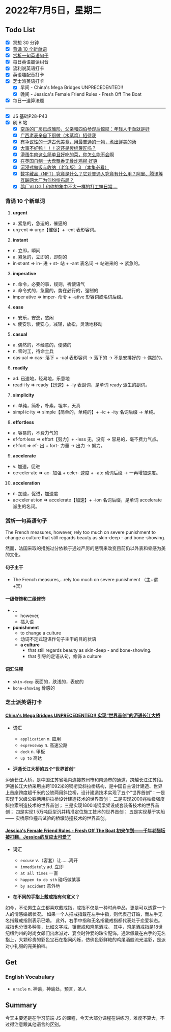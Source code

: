 # 2022年7月5日，星期二

## Todo List

- [x] 冥想 30 分钟
- [x] [背诵 10 个新单词](#背诵-10-个新单词)
- [x] [赏析一句英语句子](#赏析一句英语句子)
- [x] 每日英语晨读纠音
- [x] 流利说英语打卡
- [x] 英语趣配音打卡
- [x] 芝士派英语打卡
  - [x] 早间 - China's Mega Bridges UNPRECEDENTED!!
  - [x] 晚间 - Jessica's Female Friend Rules - Fresh Off The Boat
- [x] 每日一道算法题
--------
- [x] JS 基础P28-P43
- [x] 刷 B 站
  - [x] [空荡的厂房已成雏形，父亲和四伯参观后惊叹：年轻人干劲就是好](https://b23.tv/O5kdjZc)
  - [x] [广西老表亲自下厨做（水蒸鸡）招待我](https://b23.tv/eVX1l5x)
  - [x] [有争议性的一道古代美食，用最普通的一物，煮出鲜美的汤](https://b23.tv/224iN35)
  - [x] [大事不好鸭！！！这还是传统篾匠吗？](https://b23.tv/isJffzH)
  - [x] [滑蛋牛肉这么简单且好吃的菜，你怎么能不会啊](https://b23.tv/zJeCfht)
  - [x] [在英国自制一大盘飘香无骨炸鸡柳 好爽](https://b23.tv/MHRk3xN)
  - [x] [沉浸式做饭与收纳（老年版）3 （本集必看）](https://b23.tv/L1FCkLA)
  - [x] [数字藏品（NFT）究竟是什么？它对普通人究竟有什么用？阿里、腾讯等互联网大厂为何纷纷布局？](https://b23.tv/Qr3hH85)
  - [x] [鹅厂VLOG | 和你想象中不太一样的打工妹日常....](https://b23.tv/zkXM8ZT)

### 背诵 10 个新单词

1. **urgent**
  - a. 紧急的，急迫的，催逼的
  - urg·ent => urge【催促】+ -ent 表形容词。

2. **instant**
  - n. 立即，瞬间
  - a. 紧急的，立即的，即刻的
  - in·st·ant => in- 进 + st- 站 + -ant 表名词 → 站进来的 → 紧急的。

3. **imperative**
  - n. 命令，必要的事，规则，祈使语气
  - a. 命令式的，急需的，势在必行的，强制的
  - imper·ative => imper- 命令 + -ative 形容词或名词后缀。

4. **ease**
  - n. 安乐，安逸，悠闲
  - v. 使安乐，使安心，减轻，放松，灵活地移动

5. **casual**
  - a. 偶然的，不经意的，便装的
  - n. 零时工，待命士兵
  - cas·ual => cas- 落下 + -ual 表形容词 → 落下的 → 不是安排好的 → 偶然的。

6. **readily**
  - ad. 迅速地，轻易地，乐意地
  - read·i·ly => ready【迅速】+ -ly 表副词，是单词 ready 派生的副词。

7. **simplicity**
  - n. 单纯，简朴，朴素，坦率，天真
  - simpl·ic·ity => simple【简单的，单纯的】+ -ic + -ity 名词后缀 → 单纯。

8. **effortless**
  - a. 容易的，不费力气的
  - ef·fort·less => effort【努力】+ -less 无，没有 → 容易的，毫不费力气点。
  - ef·fort => ef- 出 + fort- 力量 → 出力 → 努力。

9. **accelerate**
  - v. 加速，促进
  - ce·celer·ate => ac- 加强 + celer- 速度 + -ate 动词后缀 → 一再增加速度。

10. **acceleration**
  - n. 加速，促进，加速度
  - ac·celer·at·ion => accelerate【加速】+ -ion 名词后缀，是单词 accelerate 派生的名词。

### 赏析一句英语句子

The French measures, however, rely too much on severe punishment to change a culture that still regards beauty as skin-deep - and bone-showing.

然而，法国采取的措施过分依赖于通过严厉的惩罚来改变目前仍以外表和骨感为美的文化。

#### 句子主干

- The French measures,...rely too much on severe punishment （主+谓+宾）

#### 一级修饰和二级修饰

- **...**
  - however,
  - 插入语
- **punishment**
  - to change a culture
  - 动词不定式短语作句子主干的目的状语
  - **a culture**
    - that still regards beauty as skin-deep - and bone-showing.
    - that 引导的定语从句，修饰 a culture

#### 词汇注释

- `skin-deep` 表面的，肤浅的，表皮的
- `bone-showing` 骨感的

### 芝士派英语打卡

#### [China's Mega Bridges UNPRECEDENTED!! 实现“世界首创”的沪通长江大桥](https://reading.baicizhan.com/h5/listen-movie.html?id=779&wxapp=mint_danni_ear#/home)

- **词汇**

  - `application` n. 应用
  - `expressway` n. 高速公路
  - `deck` n. 甲板
  - `up to` 高达

- **沪通长江大桥的五个“世界首创”**

沪通长江大桥，是中国江苏省境内连接苏州市和南通市的通道，跨越长江江苏段。
沪通长江大桥采用主跨1092米的钢桁梁斜拉桥结构，是中国自主设计建造、世界上首座跨度超千米的公铁两用斜拉桥，设计建造技术实现了五个“世界首创”：一是实现千米级公铁两用斜拉桥设计建造技术的世界首创；
二是实现2000兆帕级强度斜拉索制造技术的世界首创；
三是实现1800吨钢梁架设成套装备技术的世界首创；
四是实现1.5万吨巨型沉井精准定位施工技术的世界首创；
五是实现基于实船 —— 实桥原位撞击试验的桥墩防撞技术的世界首创。

#### [Jessica's Female Friend Rules - Fresh Off The Boat 初来乍到——千年老醋坛被打翻，Jessica的反应太可爱了](http://reading.baicizhan.com/h5/listen-movie.html?id=780&wxapp=mint_danni_ear#/home)

- **词汇**

  - `excuse` v.（客套）让……离开
  - `immediately` ad. 立即
  - `at all times` 一直
  - `happen to do sth` 碰巧做某事
  - `by accident` 意外地

- **在不同的手指上戴戒指有何意义？**

如今，不论男生女生都喜欢戴戒指，戒指不仅是一种时尚单品，更是可以透露一个人的情感婚姻状况。
如果一个人把戒指戴在左手中指，则代表己订婚，而左手无名指戴戒指则表示已婚。
此外，右手中指和无名指戴戒指都代表处于恋爱状态。
戒指也分很多种类，比如文字戒、镶嵌戒和鸡尾酒戒。
其中，鸡尾酒戒指是18世纪纽约州的时尚女郎们出席派对、宴会时钟爱的珠宝配饰，通常佩戴在右手的无名指上，大颗珍贵的彩色宝石在指间闪烁，仿佛色彩鲜艳的鸡尾酒般流光溢彩，是派对小礼服的完美拍档。

## Get

### English Vocabulary

- `oracle` n. 神谕，神谕处，预言，圣人

## Summary

今天主要还是在学习前端 JS 的课程，今天大部分课程在讲练习，难度不算大，不过得注意跟其他语言的区别。
